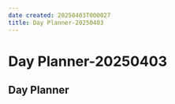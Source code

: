 ```yaml
---
date created: 20250403T000027
title: Day Planner-20250403
---
```


# Day Planner-20250403

## Day Planner
